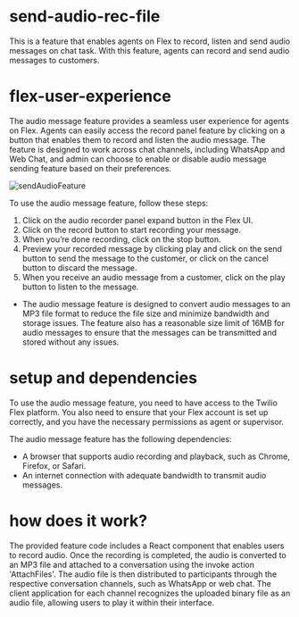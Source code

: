 # send-audio-rec-file
This is a feature that enables agents on Flex to record, listen and send audio messages on chat task. With this feature, agents can record and send audio messages to customers.


# flex-user-experience
The audio message feature provides a seamless user experience for agents on Flex. Agents can easily access the record panel feature by clicking on a button that enables them to record and listen the audio message. The feature is designed to work across chat channels, including WhatsApp and Web Chat, and admin can choose to enable or disable audio message sending feature based on their preferences.

![sendAudioFeature](https://github.com/rickmachadotwilio/flex-project-template/assets/104230389/1631bfbe-930a-435f-9a78-769971818598)

To use the audio message feature, follow these steps:
1. Click on the audio recorder panel expand button in the Flex UI.
2. Click on the record button to start recording your message.
3. When you’re done recording, click on the stop button.
4. Preview your recorded message by clicking play and click on the send button to send the message to the customer, or click on the cancel button to discard the message.
5. When you receive an audio message from a customer, click on the play button to listen to the message.
* The audio message feature is designed to convert audio messages to an MP3 file format to reduce the file size and minimize bandwidth and storage issues. The feature also has a reasonable size limit of 16MB for audio messages to ensure that the messages can be transmitted and stored without any issues.

# setup and dependencies
To use the audio message feature, you need to have access to the Twilio Flex platform. You also need to ensure that your Flex account is set up correctly, and you have the necessary permissions as agent or supervisor.

The audio message feature has the following dependencies:

* A browser that supports audio recording and playback, such as Chrome, Firefox, or Safari.
* An internet connection with adequate bandwidth to transmit audio messages.


# how does it work?
The provided feature code includes a React component that enables users to record audio. 
Once the recording is completed, the audio is converted to an MP3 file and attached to a conversation using the invoke action 'AttachFiles'.
The audio file is then distributed to participants through the respective conversation channels, such as WhatsApp or web chat. 
The client application for each channel recognizes the uploaded binary file as an audio file, allowing users to play it within their interface.




